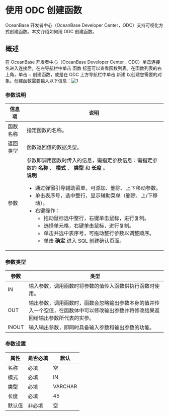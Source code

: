 # 使用 ODC 创建函数

OceanBase 开发者中心（OceanBase Developer Center，ODC）支持可视化方式创建函数。本文介绍如何用 ODC 创建函数。

## 概述

在 OceanBase 开发者中心（OceanBase Developer Center，ODC）单击连接名进入连接后，在左导航栏中单击 函数 标签可以查看函数列表。在函数列表的右上角，单击 + 创建函数，或是在 ODC 上方导航栏中单击 新建 以创建您需要的对象。创建函数需要输入以下信息：![1](https://help-static-aliyun-doc.aliyuncs.com/assets/img/zh-CN/6422441361/p138325.png)

### 参数说明

| 信息项  |                                                                                                                                                                                                                                                                                                                                           说明                                                                                                                                                                                                                                                                                                                                            |
|------|-----------------------------------------------------------------------------------------------------------------------------------------------------------------------------------------------------------------------------------------------------------------------------------------------------------------------------------------------------------------------------------------------------------------------------------------------------------------------------------------------------------------------------------------------------------------------------------------------------------------------------------------------------------------------------------------|
| 函数名称 | 指定函数的名称。                                                                                                                                                                                                                                                                                                                                                                                                                                                                                                                                                                                                                                                                                |
| 返回类型 | 函数返回值的数据类型。                                                                                                                                                                                                                                                                                                                                                                                                                                                                                                                                                                                                                                                                             |
| 参数   | 参数即调用函数时传入的信息，需指定参数信息：需指定参数的 **名称** 、 **模式** 、 **类型** 和 **长度** 。 </br>**说明** </br> <ul><li>通过弹窗引导辅助菜单，可添加、删除、上下移动参数。</li><li> 单击表序号，选中整行，显示辅助菜单（删除、上/下移动）。 </li><li>右键操作：<ul><li> 拖动鼠标选中整行，右键单击鼠标，进行复制。  </li><li>选择单元格，右键单击鼠标，进行复制。</li><li> 单击并选中表序号，可拖动整行参数以调整顺序。  </li><li> 单击 **确定** 进入 SQL 创建确认页面。</li></ul></li></ul>    |

### 参数类型

| **参数** |                              **类型**                               |
|--------|-------------------------------------------------------------------|
| IN     | 输入参数，调用函数时将参数的值传入函数供执行函数时使用。                                      |
| OUT    | 输出参数，调用函数时，函数会忽略输出参数本身的值并传入一个空值，在函数体中可以修改输出参数并将修改结果返回给输出参数所代表的实参。 |
| INOUT  | 输入输出参数，即同时具备输入参数和输出参数的功能。                                         |

### 参数设置

| 属性  | 是否必填 |   默认    |
|-----|------|---------|
| 名称  | 必填   | 空       |
| 模式  | 必填   | IN      |
| 类型  | 必填   | VARCHAR |
| 长度  | 必填   | 45      |
| 默认值 | 非必填  | 空       |
